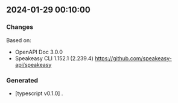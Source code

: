 

## 2024-01-29 00:10:00
### Changes
Based on:
- OpenAPI Doc 3.0.0 
- Speakeasy CLI 1.152.1 (2.239.4) https://github.com/speakeasy-api/speakeasy
### Generated
- [typescript v0.1.0] .